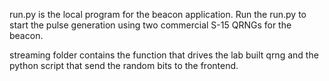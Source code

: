 run.py is the local program for the beacon application. Run the run.py to start the pulse generation using two commercial S-15 QRNGs for the beacon.

streaming folder contains the function that drives the lab built qrng and the python script that send the random bits to the frontend.
